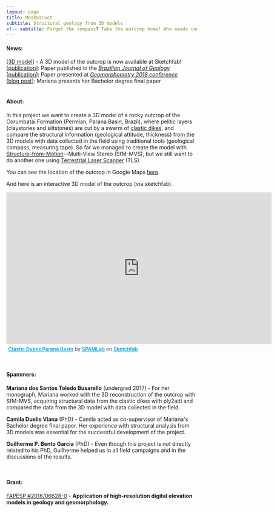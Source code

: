 ```yaml
---
layout: page
title: MeshStruct
subtitle: Structural geology from 3D models
<!-- subtitle: Forgot the compass? Take the outcrop home! Who needs compasses when you have meshes? -->
---
```

#### News:  
[[3D model](https://skfb.ly/6GVoy)] - A 3D model of the outcrop is now available at Sketchfab!   
[[publication](/publications/index.html#bjgeo_camila)]: Paper published in the [_Brazilian Journal of Geology_](https://doi.org/10.1590/2317-4889201800201898)  
[[publication](/publications/index.html#gmorph)]: Paper presented at [_Geomorphometry 2018 conference_](https://doi.org/10.7287/peerj.preprints.27060v1)  
[[blog post](/2017-12-05-mariana-defense)]: Mariana presents her Bachelor degree final paper  
&nbsp;
&nbsp;

#### About:
In this project we want to create a 3D model of a rocky outcrop of the Corumbataí Formation (Permian, Paraná Basin, Brazil), where pelitic layers (claystones and siltstones) are cut by a swarm of [clastic dikes](https://en.wikipedia.org/wiki/Clastic_dike), and compare the structural information (geological attitude, thickness) from the 3D models with data collected in the field using traditional tools (geological compass, measuring tape). So far we managed to create the model with [Structure-from-Motion](https://en.wikipedia.org/wiki/Structure_from_motion)--Multi-View Stereo (SfM-MVS), but we still want to do another one using [Terrestrial Laser Scanner](https://en.wikipedia.org/wiki/Laser_scanning) (TLS).

You can see the location of the outcrop in Google Maps [here](https://goo.gl/maps/UdkNeZfSbvQ2).  

And here is an interactive 3D model of the outcrop (via sketchfab).  

<!-- {: style="text-align:center"} -->
<!-- [![outcrop](/img/outcrop_model_small.jpg "Outcrop model"){:width="700px"}](/img/outcrop_model_small.jpg)    -->
<div class="sketchfab-embed-wrapper"><iframe width="700" height="400" src="https://sketchfab.com/models/b8e339a519d04b948a54396d547941fa/embed" frameborder="0" allow="autoplay; fullscreen; vr" mozallowfullscreen="true" webkitallowfullscreen="true"></iframe>

<p style="font-size: 13px; font-weight: normal; margin: 5px; color: #4A4A4A;">
    <a href="https://sketchfab.com/models/b8e339a519d04b948a54396d547941fa?utm_medium=embed&utm_source=website&utm_campaign=share-popup" target="_blank" style="font-weight: bold; color: #1CAAD9;">Clastic Dykes Paraná Basin</a>
    by <a href="https://sketchfab.com/spamlab?utm_medium=embed&utm_source=website&utm_campaign=share-popup" target="_blank" style="font-weight: bold; color: #1CAAD9;">SPAMLab</a>
    on <a href="https://sketchfab.com?utm_medium=embed&utm_source=website&utm_campaign=share-popup" target="_blank" style="font-weight: bold; color: #1CAAD9;">Sketchfab</a>
</p>
</div>



&nbsp;
&nbsp;

#### Spammers:  
**Mariana dos Santos Toledo Busarello** (undergrad 2017) - For her monograph, Mariana worked with the 3D reconstruction of the outcrop with SfM-MVS, acquiring structural data from the clastic dikes with ply2atti and compared the data from the 3D model with data collected in the field.  

**Camila Duelis Viana** (PhD) - Camila acted as co-supervisor of Mariana's Bachelor degree final paper. Her experience with structural analysis from 3D models was essential for the successful development of the project.   

**Guilherme P. Bento Garcia** (PhD) - Even though this project is not directly related to his PhD, Guilherme helped us in all field campaigns and in the discussions of the results.  


&nbsp;
&nbsp;
#### Grant:
[FAPESP #2016/06628-0](/grants#fapesp_tls) - **Application of high-resolution digital elevation models in geology and geomorphology.**  


